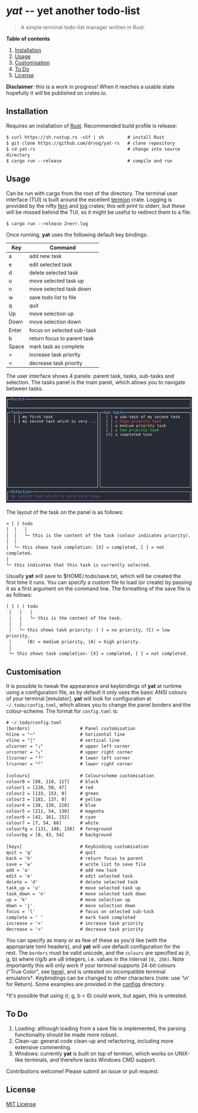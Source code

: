 # *yat* -- yet another todo-list
>A simple terminal todo-list manager written in Rust. 


**Table of contents**
1. [Installation](#installation)
2. [Usage](#usage)
3. [Customisation](#customisation)
4. [To Do](#to-do)
5. [License](#license)

**Disclaimer**: this is a work in progress! When it reaches a usable state hopefully it will be published on crates.io.

<a name="installation"></a>
## Installation
Requires an installation of [Rust](https://www.rust-lang.org/tools/install). Recommended build profile is release:
    
    $ curl https://sh.rustup.rs -sSf | sh         # install Rust
    $ git clone https://github.com/drvog/yat-rs   # clone repository
    $ cd yat-rs                                   # change into source directory
    $ cargo run --release                         # compile and run

<a name="usage"></a>
## Usage
Can be run with cargo from the root of the directory. The terminal user interface (TUI) is built around the excellent [termion](https://crates.io/crates/termion) crate. Logging is provided by the nifty [fern](https://crates.io/crates/fern) and [log](https://crates.io/crates/log) crates; this will print to stderr, but these will be missed behind the TUI, so it might be useful to redirect them to a file:

    $ cargo run --release 2>err.log

Once running, **yat** uses the following default key bindings:

|Key      | Command                     |
|---------|-----------------------------|
|a        | add new task                |
|e        | edit selected task          |
|d        | delete selected task        |
|u        | move selected task up       |
|n        | move selected task down     |
|w        | save todo list to file      |
|q        | quit                        |
|Up       | move selection up           |
|Down     | move selection down         |
|Enter    | focus on selected sub-task  |
|b        | return focus to parent task |
|Space    | mark task as complete       |
|>        | increase task priority      |
|<        | decrease task priority      |

The user interface shows 4 panels: parent task, tasks, sub-tasks and selection. The tasks panel is the main panel, which allows you to navigate between tasks.

![Screenshot](screenshot.png)

The layout of the task on the panel is as follows:

    > [ ] todo
    │  │   │         
    │  │   └─ this is the content of the task (colour indicates priority).
    │  │
    │  └─ this shows task completion: [X] = completed, [ ] = not completed.
    │
    └─ this indicates that this task is currently selected.

Usually **yat** will save to $HOME/.todo/save.txt, which will be created the first time it runs. You can specify a custom file to load (or create) by passing it as a first argument on the command line. The formatting of the save file is as follows:

    [ ] ( ) todo
     │   │   │         
     │   │   └─ this is the content of the task.
     │   │
     │   └─ this shows task priority: ( ) = no priority, (C) = low priority,
     │      (B) = medium priority, (A) = high priority.
     │
     └─ this shows task completion: [X] = completed, [ ] = not completed. 

<a name="customisation"></a>
## Customisation
It is possible to tweak the appearance and keybindings of **yat** at runtime using a configuration file, as by default it only uses the basic ANSI colours of your terminal [emulator]. **yat** will look for configuration at `~/.todo/config.toml`, which allows you to change the panel borders and the colour-scheme. The format for `config.toml` is:

    # ~/.todo/config.toml
    [borders]                   # Panel customisation
    hline = "─"                 # horizontal line
    vline = "│"                 # vertical line
    ulcorner = "┌"              # upper left corner
    urcorner = "┐"              # upper right corner
    llcorner = "└"              # lower left corner
    lrcorner = "┘"              # lower right corner

    [colours]                   # Colourscheme customisation
    colour0 = [88, 110, 117]    # black
    colour1 = [220, 50, 47]     # red
    colour2 = [133, 153, 0]     # green 
    colour3 = [181, 137, 0]     # yellow
    colour4 = [38, 139, 210]    # blue
    colour5 = [211, 54, 130]    # magenta
    colour6 = [42, 161, 152]    # cyan
    colour7 = [7, 54, 66]       # white
    colourfg = [131, 148, 150]  # foreground
    colourbg = [0, 43, 54]      # background

    [keys]                      # Keybinding customisation 
    quit = 'q'                  # quit
    back = 'h'                  # return focus to parent
    save = 'w'                  # write list to save file
    add = 'a'                   # add new task
    edit = 'e'                  # edit selected task
    delete = 'd'                # delete selected task
    task_up = 'u'               # move selected task up
    task_down = 'n'             # move selected task down
    up = 'k'                    # move selection up
    down = 'j'                  # move selection down
    focus = 'l'                 # focus on selected sub-task
    complete = ' '              # mark task completed
    increase = '>'              # increase task priority
    decrease = '<'              # decrease task priority

You can specify as many or as few of these as you'd like (with the appropriate toml headers), and **yat** will use default configuration for the rest. The `borders` must be valid unicode, and the `colours` are specified as (r, g, b) where r/g/b are u8 integers, i.e. values in the interval `[0, 256)`. Note importantly this will only work if your terminal supports 24-bit colours ("True Color", see [here](https://gist.github.com/XVilka/8346728)), and is untested on incompatible terminal emulators&dagger;. Keybindings can be changed to other characters (note: use '\n' for Return). Some examples are provided in the [configs](configs) directory.

&dagger;It's possible that using (r, g, b < 6) could work, but again, this is untested.

<a name="to-do"></a>
## To Do
1. Loading: although loading from a save file is implemented, the parsing functionality should be made more robust.
2. Clean-up: general code clean-up and refactoring, including more extensive commenting.
3. Windows: currently **yat** is built on top of termion, which works on UNIX-like terminals, and therefore lacks Windows CMD support.

Contributions welcome! Please submit an issue or pull request.

<a name="license"></a>
## License

[MIT License](LICENSE)
